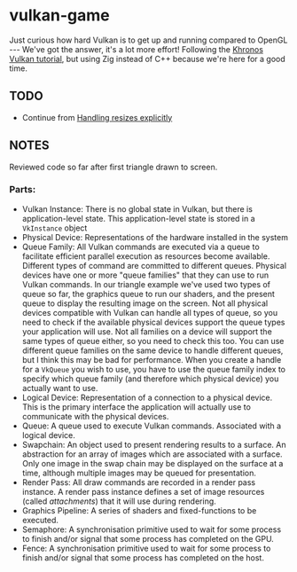 # vulkan-game
Just curious how hard Vulkan is to get up and running compared to OpenGL --- We've got the answer, it's a lot more effort!
Following the [Khronos Vulkan tutorial](https://docs.vulkan.org/tutorial/latest/00_Introduction.html), but using Zig instead of C++ because we're here for a good time.

## TODO
- Continue from [Handling resizes explicitly](https://docs.vulkan.org/tutorial/latest/03_Drawing_a_triangle/04_Swap_chain_recreation.html)

## NOTES
Reviewed code so far after first triangle drawn to screen.

### Parts:
- Vulkan Instance: There is no global state in Vulkan, but there is application-level state. This application-level state is stored in a `VkInstance` object
- Physical Device: Representations of the hardware installed in the system
- Queue Family: All Vulkan commands are executed via a queue to facilitate efficient parallel execution as resources become available. Different types of command are committed to different queues. Physical devices have one or more "queue families" that they can use to run Vulkan commands. In our triangle example we've used two types of queue so far, the graphics queue to run our shaders, and the present queue to display the resulting image on the screen. Not all physical devices compatible with Vulkan can handle all types of queue, so you need to check if the available physical devices support the queue types your application will use. Not all families on a device will support the same types of queue either, so you need to check this too. You can use different queue families on the same device to handle different queues, but I think this may be bad for performance. When you create a handle for a `VkQueue` you wish to use, you have to use the queue family index to specify which queue family (and therefore which physical device) you actually want to use. 
- Logical Device: Representation of a connection to a physical device. This is the primary interface the application will actually use to communicate with the physical devices. 
- Queue: A queue used to execute Vulkan commands. Associated with a logical device.
- Swapchain: An object used to present rendering results to a surface. An abstraction for an array of images which are associated with a surface. Only one image in the swap chain may be displayed on the surface at a time, although multiple images may be queued for presentation. 
- Render Pass: All draw commands are recorded in a render pass instance. A render pass instance defines a set of image resources (called _attachments_) that it will use during rendering. 
- Graphics Pipeline: A series of shaders and fixed-functions to be executed.
- Semaphore: A synchronisation primitive used to wait for some process to finish and/or signal that some process has completed on the GPU.
- Fence: A synchronisation primitive used to wait for some process to finish and/or signal that some process has completed on the host.
